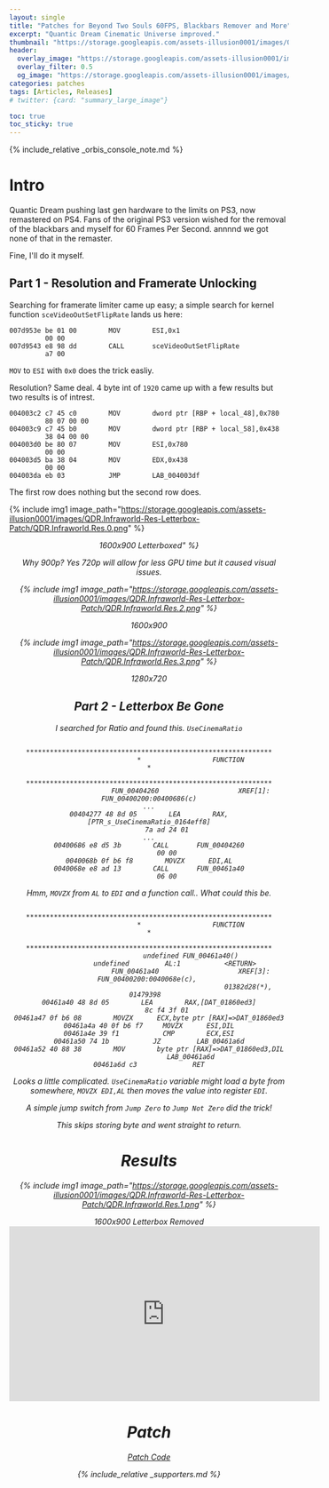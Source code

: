 ```yaml
---
layout: single
title: "Patches for Beyond Two Souls 60FPS, Blackbars Remover and More"
excerpt: "Quantic Dream Cinematic Universe improved."
thumbnail: "https://storage.googleapis.com/assets-illusion0001/images/QDR.Infraworld-Res-Letterbox-Patch/QDR.Infraworld.png"
header:
  overlay_image: "https://storage.googleapis.com/assets-illusion0001/images/QDR.Infraworld-Res-Letterbox-Patch/QDR.Infraworld.png"
  overlay_filter: 0.5
  og_image: "https://storage.googleapis.com/assets-illusion0001/images/QDR.Infraworld-Res-Letterbox-Patch/QDR.Infraworld.png"
categories: patches
tags: [Articles, Releases]
# twitter: {card: "summary_large_image"}

toc: true
toc_sticky: true
---
```


{% include_relative _orbis_console_note.md %}

# Intro

Quantic Dream pushing last gen hardware to the limits on PS3, now remastered on PS4. Fans of the original PS3 version wished for the removal of the blackbars and myself for 60 Frames Per Second. annnnd we got none of that in the remaster.

Fine, I'll do it myself.

## Part 1 - Resolution and Framerate Unlocking

Searching for framerate limiter came up easy; a simple search for kernel function `sceVideoOutSetFlipRate` lands us here:

```
007d953e be 01 00        MOV        ESI,0x1
         00 00
007d9543 e8 98 dd        CALL       sceVideoOutSetFlipRate
         a7 00
```

`MOV` to `ESI` with `0x0` does the trick easliy.

Resolution? Same deal. 4 byte int of `1920` came up with a few results but two results is of intrest.

```
004003c2 c7 45 c0        MOV        dword ptr [RBP + local_48],0x780
         80 07 00 00
004003c9 c7 45 b0        MOV        dword ptr [RBP + local_58],0x438
         38 04 00 00
004003d0 be 80 07        MOV        ESI,0x780
         00 00
004003d5 ba 38 04        MOV        EDX,0x438
         00 00
004003da eb 03           JMP        LAB_004003df
```

The first row does nothing but the second row does.

{% include img1 image_path="https://storage.googleapis.com/assets-illusion0001/images/QDR.Infraworld-Res-Letterbox-Patch/QDR.Infraworld.Res.0.png" %}

<div align=center>
<em>1600x900 Letterboxed" %}

Why 900p? Yes 720p will allow for less GPU time but it caused visual issues.

{% include img1 image_path="https://storage.googleapis.com/assets-illusion0001/images/QDR.Infraworld-Res-Letterbox-Patch/QDR.Infraworld.Res.2.png" %}

<div align=center>
<em>1600x900</em>
</div>

{% include img1 image_path="https://storage.googleapis.com/assets-illusion0001/images/QDR.Infraworld-Res-Letterbox-Patch/QDR.Infraworld.Res.3.png" %}

<div align=center>
<em>1280x720</em>
</div>

## Part 2 - Letterbox Be Gone

I searched for Ratio and found this. `UseCinemaRatio`

```
                     **************************************************************
                     *                  FUNCTION                                  *
                     **************************************************************
                     FUN_00404260                    XREF[1]:     FUN_00400200:00400686(c)
...
00404277 48 8d 05        LEA        RAX,[PTR_s_UseCinemaRatio_0164eff8]
         7a ad 24 01
...
00400686 e8 d5 3b        CALL       FUN_00404260
         00 00
0040068b 0f b6 f8        MOVZX      EDI,AL
0040068e e8 ad 13        CALL       FUN_00461a40
         06 00
```

Hmm, `MOVZX` from `AL` to `EDI` and a function call.. What could this be.

```
                     **************************************************************
                     *                  FUNCTION                                  *
                     **************************************************************
                     undefined FUN_00461a40()
             undefined         AL:1           <RETURN>
                     FUN_00461a40                    XREF[3]:     FUN_00400200:0040068e(c), 
                                                  01382d28(*), 01479398  
00461a40 48 8d 05        LEA        RAX,[DAT_01860ed3]
         8c f4 3f 01
00461a47 0f b6 08        MOVZX      ECX,byte ptr [RAX]=>DAT_01860ed3
00461a4a 40 0f b6 f7     MOVZX      ESI,DIL
00461a4e 39 f1           CMP        ECX,ESI
00461a50 74 1b           JZ         LAB_00461a6d
00461a52 40 88 38        MOV        byte ptr [RAX]=>DAT_01860ed3,DIL
                     LAB_00461a6d
00461a6d c3              RET
```

Looks a little complicated. `UseCinemaRatio` variable might load a byte from somewhere, `MOVZX EDI,AL` then moves the value into register `EDI`.

A simple jump switch from `Jump Zero` to `Jump Not Zero` did the trick!

This skips storing byte and went straight to return.

# Results

{% include img1 image_path="https://storage.googleapis.com/assets-illusion0001/images/QDR.Infraworld-Res-Letterbox-Patch/QDR.Infraworld.Res.1.png" %}

<div align=center>
<em>1600x900 Letterbox Removed</em>
</div>

<div align="center" class="responsive-video-container">
<iframe width="560" height="315" src="https://www.youtube.com/embed/CVIpLNH454o" title="YouTube video player" frameborder="0" allow="accelerometer; autoplay; clipboard-write; encrypted-media; gyroscope; picture-in-picture" allowfullscreen></iframe>
</div>

# Patch

<a href="https://github.com/illusion0001/illusion0001.github.io/blob/main/_patches/QDR.Infraworld-Orbis.md" class="button" role="button"><i class='fas fa-download'></i> Patch Code</a>

{% include_relative _supporters.md %}
